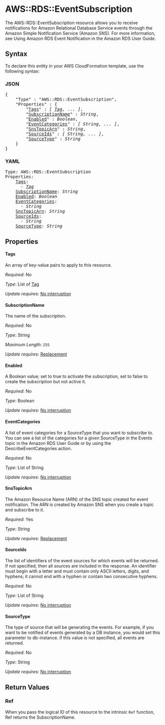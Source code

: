 # AWS::RDS::EventSubscription

The AWS::RDS::EventSubscription resource allows you to receive notifications for Amazon Relational Database Service events through the Amazon Simple Notification Service (Amazon SNS). For more information, see Using Amazon RDS Event Notification in the Amazon RDS User Guide.

## Syntax

To declare this entity in your AWS CloudFormation template, use the following syntax:

### JSON

<pre>
{
    "Type" : "AWS::RDS::EventSubscription",
    "Properties" : {
        "<a href="#tags" title="Tags">Tags</a>" : <i>[ <a href="tag.md">Tag</a>, ... ]</i>,
        "<a href="#subscriptionname" title="SubscriptionName">SubscriptionName</a>" : <i>String</i>,
        "<a href="#enabled" title="Enabled">Enabled</a>" : <i>Boolean</i>,
        "<a href="#eventcategories" title="EventCategories">EventCategories</a>" : <i>[ String, ... ]</i>,
        "<a href="#snstopicarn" title="SnsTopicArn">SnsTopicArn</a>" : <i>String</i>,
        "<a href="#sourceids" title="SourceIds">SourceIds</a>" : <i>[ String, ... ]</i>,
        "<a href="#sourcetype" title="SourceType">SourceType</a>" : <i>String</i>
    }
}
</pre>

### YAML

<pre>
Type: AWS::RDS::EventSubscription
Properties:
    <a href="#tags" title="Tags">Tags</a>: <i>
      - <a href="tag.md">Tag</a></i>
    <a href="#subscriptionname" title="SubscriptionName">SubscriptionName</a>: <i>String</i>
    <a href="#enabled" title="Enabled">Enabled</a>: <i>Boolean</i>
    <a href="#eventcategories" title="EventCategories">EventCategories</a>: <i>
      - String</i>
    <a href="#snstopicarn" title="SnsTopicArn">SnsTopicArn</a>: <i>String</i>
    <a href="#sourceids" title="SourceIds">SourceIds</a>: <i>
      - String</i>
    <a href="#sourcetype" title="SourceType">SourceType</a>: <i>String</i>
</pre>

## Properties

#### Tags

An array of key-value pairs to apply to this resource.

_Required_: No

_Type_: List of <a href="tag.md">Tag</a>

_Update requires_: [No interruption](https://docs.aws.amazon.com/AWSCloudFormation/latest/UserGuide/using-cfn-updating-stacks-update-behaviors.html#update-no-interrupt)

#### SubscriptionName

The name of the subscription.

_Required_: No

_Type_: String

_Maximum Length_: <code>255</code>

_Update requires_: [Replacement](https://docs.aws.amazon.com/AWSCloudFormation/latest/UserGuide/using-cfn-updating-stacks-update-behaviors.html#update-replacement)

#### Enabled

A Boolean value; set to true to activate the subscription, set to false to create the subscription but not active it.

_Required_: No

_Type_: Boolean

_Update requires_: [No interruption](https://docs.aws.amazon.com/AWSCloudFormation/latest/UserGuide/using-cfn-updating-stacks-update-behaviors.html#update-no-interrupt)

#### EventCategories

A list of event categories for a SourceType that you want to subscribe to. You can see a list of the categories for a given SourceType in the Events topic in the Amazon RDS User Guide or by using the DescribeEventCategories action.

_Required_: No

_Type_: List of String

_Update requires_: [No interruption](https://docs.aws.amazon.com/AWSCloudFormation/latest/UserGuide/using-cfn-updating-stacks-update-behaviors.html#update-no-interrupt)

#### SnsTopicArn

The Amazon Resource Name (ARN) of the SNS topic created for event notification. The ARN is created by Amazon SNS when you create a topic and subscribe to it.

_Required_: Yes

_Type_: String

_Update requires_: [Replacement](https://docs.aws.amazon.com/AWSCloudFormation/latest/UserGuide/using-cfn-updating-stacks-update-behaviors.html#update-replacement)

#### SourceIds

The list of identifiers of the event sources for which events will be returned. If not specified, then all sources are included in the response. An identifier must begin with a letter and must contain only ASCII letters, digits, and hyphens; it cannot end with a hyphen or contain two consecutive hyphens.

_Required_: No

_Type_: List of String

_Update requires_: [No interruption](https://docs.aws.amazon.com/AWSCloudFormation/latest/UserGuide/using-cfn-updating-stacks-update-behaviors.html#update-no-interrupt)

#### SourceType

The type of source that will be generating the events. For example, if you want to be notified of events generated by a DB instance, you would set this parameter to db-instance. if this value is not specified, all events are returned.

_Required_: No

_Type_: String

_Update requires_: [No interruption](https://docs.aws.amazon.com/AWSCloudFormation/latest/UserGuide/using-cfn-updating-stacks-update-behaviors.html#update-no-interrupt)

## Return Values

### Ref

When you pass the logical ID of this resource to the intrinsic `Ref` function, Ref returns the SubscriptionName.
